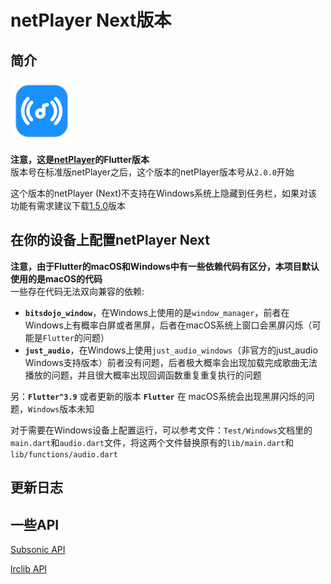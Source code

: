 # netPlayer Next版本

## 简介

<img src="assets/icon.png" width="100px">

**注意，这是[netPlayer](https://github.com/Zhoucheng133/net-player)的Flutter版本**  
版本号在标准版netPlayer之后，这个版本的netPlayer版本号从`2.0.0`开始

这个版本的netPlayer (Next)不支持在Windows系统上隐藏到任务栏，如果对该功能有需求建议下载[1.5.0](https://github.com/Zhoucheng133/net-player/releases/tag/v1.5.0)版本

## 在你的设备上配置netPlayer Next

**注意，由于Flutter的macOS和Windows中有一些依赖代码有区分，本项目默认使用的是macOS的代码**  
一些存在代码无法双向兼容的依赖:
- **`bitsdojo_window`**，在Windows上使用的是`window_manager`，前者在Windows上有概率白屏或者黑屏，后者在macOS系统上窗口会黑屏闪烁（可能是`Flutter`的问题）
- **`just_audio`**，在Windows上使用`just_audio_windows`（非官方的just_audio Windows支持版本）前者没有问题，后者极大概率会出现加载完成歌曲无法播放的问题，并且很大概率出现回调函数重复重复执行的问题

另：**`Flutter^3.9`** 或者更新的版本 **`Flutter`** 在 macOS系统会出现黑屏闪烁的问题，`Windows`版本未知

对于需要在Windows设备上配置运行，可以参考文件：`Test/Windows`文档里的`main.dart`和`audio.dart`文件，将这两个文件替换原有的`lib/main.dart`和`lib/functions/audio.dart`
## 更新日志

## 一些API

[Subsonic API](http://www.subsonic.org/pages/api.jsp)

[lrclib API](https://lrclib.net/docs)